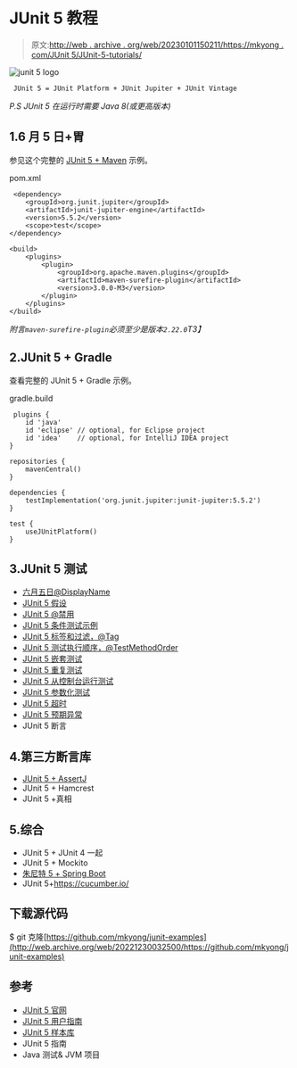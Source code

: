 # JUnit 5 教程

> 原文:[http://web . archive . org/web/20230101150211/https://mkyong . com/JUnit 5/JUnit-5-tutorials/](http://web.archive.org/web/20230101150211/https://mkyong.com/junit5/junit-5-tutorials/)

![junit 5 logo](../Images/46092775dbf2f607928c9c130c58a378.png)

```
 JUnit 5 = JUnit Platform + JUnit Jupiter + JUnit Vintage 
```

*P.S JUnit 5 在运行时需要 Java 8(或更高版本)*

## 1.6 月 5 日+胃

参见这个完整的 [JUnit 5 + Maven](/web/20221230032500/https://mkyong.com/junit5/junit-5-maven-examples/) 示例。

pom.xml

```
 <dependency>
	<groupId>org.junit.jupiter</groupId>
	<artifactId>junit-jupiter-engine</artifactId>
	<version>5.5.2</version>
	<scope>test</scope>
</dependency>

<build>
    <plugins>
		<plugin>
			<groupId>org.apache.maven.plugins</groupId>
			<artifactId>maven-surefire-plugin</artifactId>
			<version>3.0.0-M3</version>
		</plugin>
	</plugins>
</build> 
```

*附言`maven-surefire-plugin`必须至少是版本`2.22.0`T3】*

## 2.JUnit 5 + Gradle

查看完整的 JUnit 5 + Gradle 示例。

gradle.build

```
 plugins {
	id 'java'
	id 'eclipse' // optional, for Eclipse project
	id 'idea'	 // optional, for IntelliJ IDEA project
}

repositories {
	mavenCentral()
}

dependencies {
	testImplementation('org.junit.jupiter:junit-jupiter:5.5.2')
}

test {
	useJUnitPlatform()
} 
```

## 3.JUnit 5 测试

*   [六月五日@DisplayName](/web/20221230032500/https://mkyong.com/junit5/junit-5-display-names/)
*   [JUnit 5 假设](/web/20221230032500/https://mkyong.com/junit5/junit-5-assumptions-examples/)
*   [JUnit 5 @禁用](/web/20221230032500/https://mkyong.com/junit5/junit-5-how-to-disable-tests/)
*   [JUnit 5 条件测试示例](/web/20221230032500/https://mkyong.com/junit5/junit-5-conditional-test-examples/)
*   [JUnit 5 标签和过滤，@Tag](/web/20221230032500/https://mkyong.com/junit5/junit-5-tagging-and-filtering-tag-examples/)
*   [JUnit 5 测试执行顺序，@TestMethodOrder](/web/20221230032500/https://mkyong.com/junit5/junit-5-test-execution-order/)
*   [JUnit 5 嵌套测试](/web/20221230032500/https://mkyong.com/junit5/junit-5-nested-test-examples/)
*   [JUnit 5 重复测试](/web/20221230032500/https://mkyong.com/junit5/junit-5-repeated-tests/)
*   [JUnit 5 从控制台运行测试](/web/20221230032500/https://mkyong.com/junit5/junit-5-consolelauncher-examples/)
*   [JUnit 5 参数化测试](/web/20221230032500/https://mkyong.com/junit5/junit-5-parameterized-tests/)
*   [JUnit 5 超时](/web/20221230032500/https://mkyong.com/junit5/junit-5-timeouts-examples/)
*   [JUnit 5 预期异常](/web/20221230032500/https://mkyong.com/junit5/junit-5-expected-exception/)
*   JUnit 5 断言

## 4.第三方断言库

*   [JUnit 5 + AssertJ](/web/20221230032500/https://mkyong.com/junit5/junit-5-assertj-examples/)
*   JUnit 5 + Hamcrest
*   JUnit 5 +真相

## 5.综合

*   JUnit 5 + JUnit 4 一起
*   JUnit 5 + Mockito
*   [朱尼特 5 + Spring Boot](/web/20221230032500/https://mkyong.com/spring-boot/spring-boot-junit-5-mockito/)
*   JUnit 5+https://cucumber.io/

## 下载源代码

$ git 克隆[https://github.com/mkyong/junit-examples](http://web.archive.org/web/20221230032500/https://github.com/mkyong/junit-examples)

## 参考

*   [JUnit 5 官网](http://web.archive.org/web/20221230032500/https://junit.org/junit5/)
*   [JUnit 5 用户指南](http://web.archive.org/web/20221230032500/https://junit.org/junit5/docs/current/user-guide/)
*   [JUnit 5 样本库](http://web.archive.org/web/20221230032500/https://github.com/junit-team/junit5-samples)
*   JUnit 5 指南
*   Java 测试& JVM 项目

<input type="hidden" id="mkyong-current-postId" value="15790">